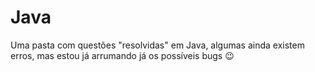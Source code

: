 # Java
Uma pasta com questões "resolvidas" em Java, algumas ainda existem erros, mas estou já arrumando já os possíveis bugs 😉
